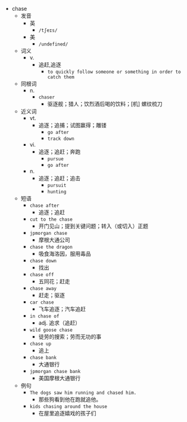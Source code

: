 - chase
  - 发音
    - 英
      - `/tʃeɪs/`
    - 美
      - `/undefined/`
  - 词义
    - v.
      - 追赶,追逐
        - `to quickly follow someone or something in order to catch them`
  - 同根词
    - n.
      - `chaser`
        - 驱逐舰；猎人；饮烈酒后喝的饮料；[机] 螺纹梳刀
  - 近义词
    - vt.
      - 追逐；追捕；试图赢得；雕镂
        - `go after`
        - `track down`
    - vi.
      - 追逐；追赶；奔跑
        - `pursue`
        - `go after`
    - n.
      - 追逐；追赶；追击
        - `pursuit`
        - `hunting`
  - 短语
    - `chase after`
      - 追逐；追赶 
    - `cut to the chase`
      - 开门见山；提到关键问题；转入（或切入）正题 
    - `jpmorgan chase`
      - 摩根大通公司 
    - `chase the dragon`
      - 吸食海洛因，服用毒品 
    - `chase down`
      - 找出 
    - `chase off`
      - 五同花；赶走 
    - `chase away`
      - 赶走；驱逐 
    - `car chase`
      - 飞车追逐；汽车追赶 
    - `in chase of`
      - adj. 追求（追赶） 
    - `wild goose chase`
      - 徒劳的搜索；劳而无功的事 
    - `chase up`
      - 追上 
    - `chase bank`
      - 大通银行 
    - `jpmorgan chase bank`
      - 美国摩根大通银行 
  - 例句
    - `The dogs saw him running and chased him.`
      - 那些狗看到他在跑就追他。
    - `kids chasing around the house`
      - 在屋里追逐嬉戏的孩子们

